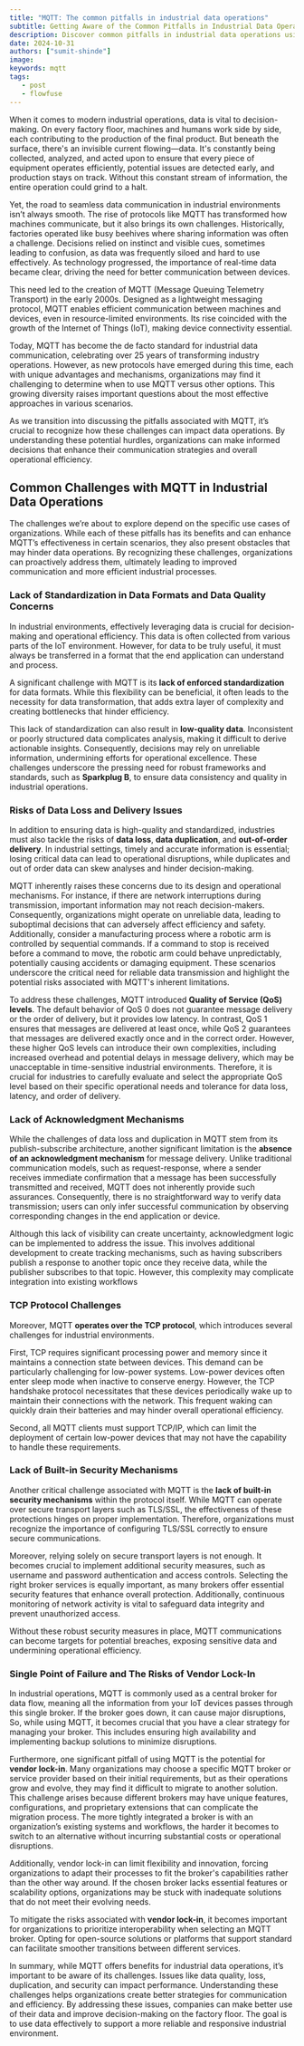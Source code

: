 ```yaml
---
title: "MQTT: The common pitfalls in industrial data operations"
subtitle: Getting Aware of the Common Pitfalls in Industrial Data Operations
description: Discover common pitfalls in industrial data operations using MQTT and learn how to improve communication for better efficiency and decision-making.
date: 2024-10-31
authors: ["sumit-shinde"]
image: 
keywords: mqtt
tags:
   - post
   - flowfuse
---
```


When it comes to modern industrial operations, data is vital to decision-making. On every factory floor, machines and humans work side by side, each contributing to the production of the final product. But beneath the surface, there's an invisible current flowing—data. It's constantly being collected, analyzed, and acted upon to ensure that every piece of equipment operates efficiently, potential issues are detected early, and production stays on track. Without this constant stream of information, the entire operation could grind to a halt.

<!--more-->

Yet, the road to seamless data communication in industrial environments isn’t always smooth. The rise of protocols like MQTT has transformed how machines communicate, but it also brings its own challenges. Historically, factories operated like busy beehives where sharing information was often a challenge. Decisions relied on instinct and visible cues, sometimes leading to confusion, as data was frequently siloed and hard to use effectively. As technology progressed, the importance of real-time data became clear, driving the need for better communication between devices.

This need led to the creation of MQTT (Message Queuing Telemetry Transport) in the early 2000s. Designed as a lightweight messaging protocol, MQTT enables efficient communication between machines and devices, even in resource-limited environments. Its rise coincided with the growth of the Internet of Things (IoT), making device connectivity essential.

Today, MQTT has become the de facto standard for industrial data communication, celebrating over 25 years of transforming industry operations. However, as new protocols have emerged during this time, each with unique advantages and mechanisms, organizations may find it challenging to determine when to use MQTT versus other options. This growing diversity raises important questions about the most effective approaches in various scenarios.

As we transition into discussing the pitfalls associated with MQTT, it’s crucial to recognize how these challenges can impact data operations. By understanding these potential hurdles, organizations can make informed decisions that enhance their communication strategies and overall operational efficiency.

## Common Challenges with MQTT in Industrial Data Operations

The challenges we’re about to explore depend on the specific use cases of organizations. While each of these pitfalls has its benefits and can enhance MQTT’s effectiveness in certain scenarios, they also present obstacles that may hinder data operations. By recognizing these challenges, organizations can proactively address them, ultimately leading to improved communication and more efficient industrial processes.

### Lack of Standardization in Data Formats and Data Quality Concerns

In industrial environments, effectively leveraging data is crucial for decision-making and operational efficiency. This data is often collected from various parts of the IoT environment. However, for data to be truly useful, it must always be transferred in a format that the end application can understand and process. 

A significant challenge with MQTT is its **lack of enforced standardization** for data formats. While this flexibility can be beneficial, it often leads to the necessity for data transformation, that adds extra layer of complexity and creating bottlenecks that hinder efficiency.

This lack of standardization can also result in **low-quality data**. Inconsistent or poorly structured data complicates analysis, making it difficult to derive actionable insights. Consequently, decisions may rely on unreliable information, undermining efforts for operational excellence. These challenges underscore the pressing need for robust frameworks and standards, such as **Sparkplug B**, to ensure data consistency and quality in industrial operations. 

### Risks of Data Loss and Delivery Issues

In addition to ensuring data is high-quality and standardized, industries must also tackle the risks of **data loss**, **data duplication**, and **out-of-order delivery**. In industrial settings, timely and accurate information is essential; losing critical data can lead to operational disruptions, while duplicates and out of order data can skew analyses and hinder decision-making. 

MQTT inherently raises these concerns due to its design and operational mechanisms. For instance, if there are network interruptions during transmission, important information may not reach decision-makers. Consequently, organizations might operate on unreliable data, leading to suboptimal decisions that can adversely affect efficiency and safety. Additionally, consider a manufacturing process where a robotic arm is controlled by sequential commands. If a command to stop is received before a command to move, the robotic arm could behave unpredictably, potentially causing accidents or damaging equipment. These scenarios underscore the critical need for reliable data transmission and highlight the potential risks associated with MQTT's inherent limitations.

To address these challenges, MQTT introduced **Quality of Service (QoS) levels**. The default behavior of QoS 0 does not guarantee message delivery or the order of delivery, but it provides low latency. In contrast, QoS 1 ensures that messages are delivered at least once, while QoS 2 guarantees that messages are delivered exactly once and in the correct order. However, these higher QoS levels can introduce their own complexities, including increased overhead and potential delays in message delivery, which may be unacceptable in time-sensitive industrial environments. Therefore, it is crucial for industries to carefully evaluate and select the appropriate QoS level based on their specific operational needs and tolerance for data loss, latency, and order of delivery.

### Lack of Acknowledgment Mechanisms

While the challenges of data loss and duplication in MQTT stem from its publish-subscribe architecture, another significant limitation is the **absence of an acknowledgment mechanism** for message delivery. Unlike traditional communication models, such as request-response, where a sender receives immediate confirmation that a message has been successfully transmitted and received, MQTT does not inherently provide such assurances. Consequently, there is no straightforward way to verify data transmission; users can only infer successful communication by observing corresponding changes in the end application or device.

Although this lack of visibility can create uncertainty, acknowledgment logic can be implemented to address the issue. This involves additional development to create tracking mechanisms, such as having subscribers publish a response to another topic once they receive data, while the publisher subscribes to that topic. However, this complexity may complicate integration into existing workflows

### TCP Protocol Challenges

Moreover, MQTT **operates over the TCP protocol**, which introduces several challenges for industrial environments.

First, TCP requires significant processing power and memory since it maintains a connection state between devices. This demand can be particularly challenging for low-power systems. Low-power devices often enter sleep mode when inactive to conserve energy. However, the TCP handshake protocol necessitates that these devices periodically wake up to maintain their connections with the network. This frequent waking can quickly drain their batteries and may hinder overall operational efficiency.

Second, all MQTT clients must support TCP/IP, which can limit the deployment of certain low-power devices that may not have the capability to handle these requirements.

### Lack of Built-in Security Mechanisms

Another critical challenge associated with MQTT is the **lack of built-in security mechanisms** within the protocol itself. While MQTT can operate over secure transport layers such as TLS/SSL, the effectiveness of these protections hinges on proper implementation. Therefore, organizations must recognize the importance of configuring TLS/SSL correctly to ensure secure communications.

Moreover, relying solely on secure transport layers is not enough. It becomes crucial to implement additional security measures, such as username and password authentication and access controls. Selecting the right broker services is equally important, as many brokers offer essential security features that enhance overall protection. Additionally, continuous monitoring of network activity is vital to safeguard data integrity and prevent unauthorized access.

Without these robust security measures in place, MQTT communications can become targets for potential breaches, exposing sensitive data and undermining operational efficiency.

### Single Point of Failure and The Risks of Vendor Lock-In

In industrial operations, MQTT is commonly used as a central broker for data flow, meaning all the information from your IoT devices passes through this single broker. If the broker goes down, it can cause major disruptions, So, while using MQTT, it becomes crucial that you have a clear strategy for managing your broker. This includes ensuring high availability and implementing backup solutions to minimize disruptions.

Furthermore, one significant pitfall of using MQTT is the potential for **vendor lock-in**. Many organizations may choose a specific MQTT broker or service provider based on their initial requirements, but as their operations grow and evolve, they may find it difficult to migrate to another solution. This challenge arises because different brokers may have unique features, configurations, and proprietary extensions that can complicate the migration process. The more tightly integrated a broker is with an organization’s existing systems and workflows, the harder it becomes to switch to an alternative without incurring substantial costs or operational disruptions.

Additionally, vendor lock-in can limit flexibility and innovation, forcing organizations to adapt their processes to fit the broker's capabilities rather than the other way around. If the chosen broker lacks essential features or scalability options, organizations may be stuck with inadequate solutions that do not meet their evolving needs.

To mitigate the risks associated with **vendor lock-in**, it becomes important for organizations to prioritize interoperability when selecting an MQTT broker. Opting for open-source solutions or platforms that support standard can facilitate smoother transitions between different services.

In summary, while MQTT offers benefits for industrial data operations, it’s important to be aware of its challenges. Issues like data quality, loss, duplication, and security can impact performance. Understanding these challenges helps organizations create better strategies for communication and efficiency. By addressing these issues, companies can make better use of their data and improve decision-making on the factory floor. The goal is to use data effectively to support a more reliable and responsive industrial environment.
